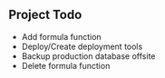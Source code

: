 ## Project Todo

* Add formula function
* Deploy/Create deployment tools
* Backup production database offsite
* Delete formula function
